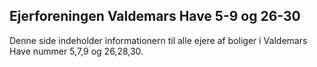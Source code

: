 ## Ejerforeningen Valdemars Have 5-9 og 26-30

Denne side indeholder informationern til alle ejere af boliger i Valdemars Have nummer 5,7,9 og 26,28,30.

